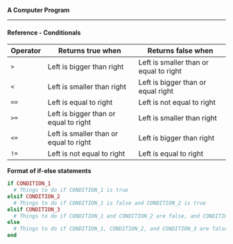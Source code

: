 **A Computer Program**

---

#### Reference - Conditionals

| Operator | Returns true when                      | Returns false when |
| ---      | ---                                    | ---                |
| `>`      | Left is bigger than right              | Left is smaller than or equal to right |
| `<`      | Left is smaller than right             | Left is bigger than or equal right     |
| `==`     | Left is equal to right                    | Left is not equal to right                |
| `>=`     | Left is bigger than or equal to right  | Left is smaller than right             |
| `<=`     | Left is smaller than or equal to right | Left is bigger than right              |
| `!=`     | Left is not equal to right             | Left is equal to right                 |

**Format of if-else statements**

```ruby
if CONDITION_1
  # Things to do if CONDITION_1 is true
elsif CONDITION_2
  # Things to do if CONDITION_1 is false and CONDITION_2 is true
elsif CONDITION_3
  # Things to do if CONDITION_1 and CONDITION_2 are false, and CONDITION_3 is true
else
  # Things to do if CONDITION_1, CONDITION_2, and CONDITION_3 are false
end
```
